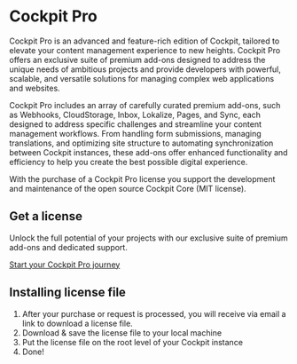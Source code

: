 # Cockpit Pro

Cockpit Pro is an advanced and feature-rich edition of Cockpit, tailored to elevate your content management experience to new heights. Cockpit Pro offers an exclusive suite of premium add-ons designed to address the unique needs of ambitious projects and provide developers with powerful, scalable, and versatile solutions for managing complex web applications and websites.

Cockpit Pro includes an array of carefully curated premium add-ons, such as Webhooks, CloudStorage, Inbox, Lokalize, Pages, and Sync, each designed to address specific challenges and streamline your content management workflows. From handling form submissions, managing translations, and optimizing site structure to automating synchronization between Cockpit instances, these add-ons offer enhanced functionality and efficiency to help you create the best possible digital experience.

With the purchase of a Cockpit Pro license you support the development and maintenance of the open source Cockpit Core (MIT license).

## Get a license

Unlock the full potential of your projects with our exclusive suite of premium add-ons and dedicated support.

[Start your Cockpit Pro journey](https://getcockpit.com/start-journey)


## Installing license file

1. After your purchase or request is processed, you will receive via email a link to download a license file.
2. Download & save the license file to your local machine
3. Put the license file on the root level of your Cockpit instance
4. Done!